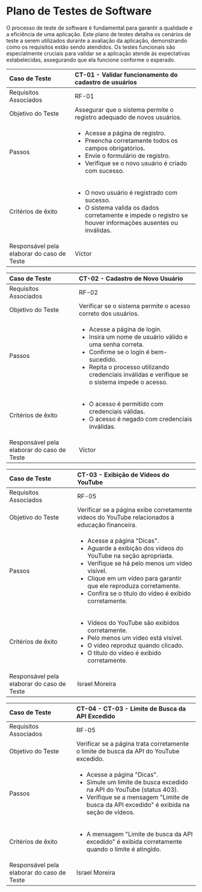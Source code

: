 # Plano de Testes de Software

O processo de teste de software é fundamental para garantir a qualidade e a eficiência de uma aplicação. Este plano de testes detalha os cenários de teste a serem utilizados durante a avaliação da aplicação, demonstrando como os requisitos estão sendo atendidos. Os testes funcionais são especialmente cruciais para validar se a aplicação atende às expectativas estabelecidas, assegurando que ela funcione conforme o esperado.

|Caso de Teste    | CT-01 - Validar funcionamento do cadastro de usuários |
|:---|:---|
| Requisitos Associados | RF-01 |
| Objetivo do Teste | Assegurar que o sistema permite o registro adequado de novos usuários. |
| Passos | <ul><li>Acesse a página de registro.</li><li>Preencha corretamente todos os campos obrigatórios.</li><li>Envie o formulário de registro.</li><li>Verifique se o novo usuário é criado com sucesso.</li></ul>|
| Critérios de êxito | <ul><li>O novo usuário é registrado com sucesso.</li><li>O sistema valida os dados corretamente e impede o registro se houver informações ausentes ou inválidas.</li></ul>|
| Responsável pela elaborar do caso de Teste | Víctor |

|Caso de Teste    | CT-02 - Cadastro de Novo Usuário |
|:---|:---|
| Requisitos Associados | RF-02 |
| Objetivo do Teste | Verificar se o sistema permite o acesso correto dos usuários. |
| Passos | <ul><li>Acesse a página de login.</li><li>Insira um nome de usuário válido e uma senha correta.</li><li>Confirme se o login é bem-sucedido.</li><li>Repita o processo utilizando credenciais inválidas e verifique se o sistema impede o acesso.</li></ul>|
| Critérios de êxito | <ul><li>O acesso é permitido com credenciais válidas.</li><li>O acesso é negado com credenciais inválidas.</li></ul>|
| Responsável pela elaborar do caso de Teste | Víctor |

|Caso de Teste    | CT-03 - Exibição de Vídeos do YouTube |
|:---|:---|
| Requisitos Associados | RF-05 |
| Objetivo do Teste | Verificar se a página exibe corretamente vídeos do YouTube relacionados à educação financeira. |
| Passos | <ul><li> Acesse a página "Dicas".<br> <li>Aguarde a exibição dos vídeos do YouTube na seção apropriada.<br> <li>Verifique se há pelo menos um vídeo visível.<br> <li>Clique em um vídeo para garantir que ele reproduza corretamente.<br><li>Confira se o título do vídeo é exibido corretamente.</li></ul>|
| Critérios de êxito | <ul><li> Vídeos do YouTube são exibidos corretamente.<br> <li>Pelo menos um vídeo está visível.<br> <li>O vídeo reproduz quando clicado.<br> <li>O título do vídeo é exibido corretamente.</li></ul>|
| Responsável pela elaborar do caso de Teste | Israel Moreira |

|Caso de Teste    | CT-04 - CT-03 - Limite de Busca da API Excedido |
|:---|:---|
| Requisitos Associados | RF-05 |
| Objetivo do Teste | Verificar se a página trata corretamente o limite de busca da API do YouTube excedido. |
| Passos | <ul><li> Acesse a página "Dicas".<br> <li>Simule um limite de busca excedido na API do YouTube (status 403).<br> <li>Verifique se a mensagem "Limite de busca da API excedido" é exibida na seção de vídeos.<br></ul>|
| Critérios de êxito | <ul><li> A mensagem "Limite de busca da API excedido" é exibida corretamente quando o limite é atingido.</ul>|
| Responsável pela elaborar do caso de Teste | Israel Moreira |

